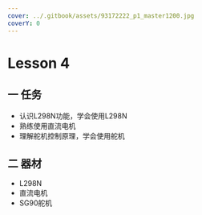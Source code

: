 ```yaml
---
cover: ../.gitbook/assets/93172222_p1_master1200.jpg
coverY: 0
---
```


# Lesson 4

## 一 任务

* 认识L298N功能，学会使用L298N
* 熟练使用直流电机
* 理解舵机控制原理，学会使用舵机



## 二 器材

* L298N
* 直流电机
* SG90舵机





